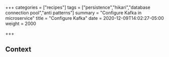 +++
categories = ["recipes"]
tags = ["persistence","hikari","database connection pool","anti patterns"]
summary = "Configure Kafka in microservice"
title = "Configure Kafka"
date = 2020-12-09T14:02:27-05:00
weight = 2000

+++

## Context



